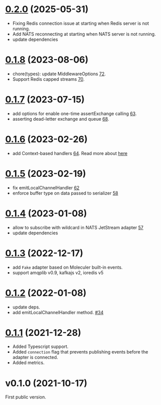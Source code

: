 <a name="v0.2.0"></a>

# [0.2.0](https://github.com/moleculerjs/moleculer-channels/compare/v0.1.8...v0.2.0) (2025-05-31)

- Fixing Redis connection issue at starting when Redis server is not running.
- Add NATS reconnecting at starting when NATS server is not running.
- update dependencies

<a name="v0.1.8"></a>

# [0.1.8](https://github.com/moleculerjs/moleculer-channels/compare/v0.1.7...v0.1.8) (2023-08-06)

- chore(types): update MiddlewareOptions [72](https://github.com/moleculerjs/moleculer-channels/pull/72).
- Support Redis capped streams [70](https://github.com/moleculerjs/moleculer-channels/pull/70).

<a name="v0.1.7"></a>

# [0.1.7](https://github.com/moleculerjs/moleculer-channels/compare/v0.1.6...v0.1.7) (2023-07-15)

- add options for enable one-time assertExchange calling [63](https://github.com/moleculerjs/moleculer-channels/pull/63).
- asserting dead-letter exchange and queue [68](https://github.com/moleculerjs/moleculer-channels/pull/68).

<a name="v0.1.6"></a>

# [0.1.6](https://github.com/moleculerjs/moleculer-channels/compare/v0.1.5...v0.1.6) (2023-02-26)

- add Context-based handlers [64](https://github.com/moleculerjs/moleculer-channels/pull/64). Read more about [here](https://github.com/moleculerjs/moleculer-channels#context-based-messages)

<a name="v0.1.5"></a>

# [0.1.5](https://github.com/moleculerjs/moleculer-channels/compare/v0.1.4...v0.1.5) (2023-02-19)

- fix emitLocalChannelHandler [62](https://github.com/moleculerjs/moleculer-channels/pull/62)
- enforce buffer type on data passed to serializer [58](https://github.com/moleculerjs/moleculer-channels/pull/58)

<a name="v0.1.4"></a>

# [0.1.4](https://github.com/moleculerjs/moleculer-channels/compare/v0.1.3...v0.1.4) (2023-01-08)

- allow to subscribe with wildcard in NATS JetStream adapter [57](https://github.com/moleculerjs/moleculer-channels/pull/57)
- update dependencies

<a name="v0.1.3"></a>

# [0.1.3](https://github.com/moleculerjs/moleculer-channels/compare/v0.1.2...v0.1.3) (2022-12-17)

- add `Fake` adapter based on Moleculer built-in events.
- support amqplib v0.9, kafkajs v2, ioredis v5

<a name="v0.1.2"></a>

# [0.1.2](https://github.com/moleculerjs/moleculer-channels/compare/v0.1.1...v0.1.2) (2022-01-08)

- update deps.
- add emitLocalChannelHandler method. [#34](https://github.com/moleculerjs/moleculer-channels/pull/34)

<a name="v0.1.1"></a>

# [0.1.1](https://github.com/moleculerjs/moleculer-channels/compare/v0.1.0...v0.1.1) (2021-12-28)

-   Added Typescript support.
-   Added `connection` flag that prevents publishing events before the adapter is connected.
-   Added metrics.

<a name="v0.1.0"></a>

# v0.1.0 (2021-10-17)

First public version.
